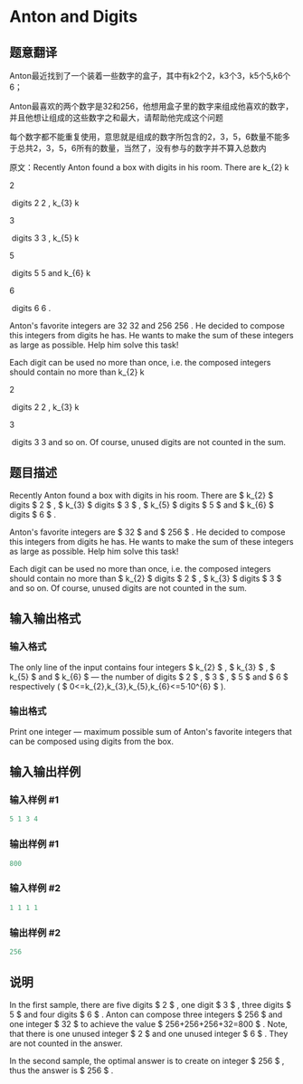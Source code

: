 # Anton and Digits

## 题意翻译

Anton最近找到了一个装着一些数字的盒子，其中有k2个2，k3个3，k5个5,k6个6；

Anton最喜欢的两个数字是32和256，他想用盒子里的数字来组成他喜欢的数字，并且他想让组成的这些数字之和最大，请帮助他完成这个问题

每个数字都不能重复使用，意思就是组成的数字所包含的2，3，5，6数量不能多于总共2，3，5，6所有的数量，当然了，没有参与的数字并不算入总数内

原文：Recently Anton found a box with digits in his room. There are k_{2} k

2

​ digits 2 2 , k_{3} k

3

​ digits 3 3 , k_{5} k

5

​ digits 5 5 and k_{6} k

6

​ digits 6 6 .

Anton's favorite integers are 32 32 and 256 256 . He decided to compose this integers from digits he has. He wants to make the sum of these integers as large as possible. Help him solve this task!

Each digit can be used no more than once, i.e. the composed integers should contain no more than k_{2} k

2

​ digits 2 2 , k_{3} k

3

​ digits 3 3 and so on. Of course, unused digits are not counted in the sum.

## 题目描述

Recently Anton found a box with digits in his room. There are $ k_{2} $ digits $ 2 $ , $ k_{3} $ digits $ 3 $ , $ k_{5} $ digits $ 5 $ and $ k_{6} $ digits $ 6 $ .

Anton's favorite integers are $ 32 $ and $ 256 $ . He decided to compose this integers from digits he has. He wants to make the sum of these integers as large as possible. Help him solve this task!

Each digit can be used no more than once, i.e. the composed integers should contain no more than $ k_{2} $ digits $ 2 $ , $ k_{3} $ digits $ 3 $ and so on. Of course, unused digits are not counted in the sum.

## 输入输出格式

### 输入格式

The only line of the input contains four integers $ k_{2} $ , $ k_{3} $ , $ k_{5} $ and $ k_{6} $ — the number of digits $ 2 $ , $ 3 $ , $ 5 $ and $ 6 $ respectively ( $ 0<=k_{2},k_{3},k_{5},k_{6}<=5·10^{6} $ ).

### 输出格式

Print one integer — maximum possible sum of Anton's favorite integers that can be composed using digits from the box.

## 输入输出样例

### 输入样例 #1

```cpp
5 1 3 4

```
### 输出样例 #1

```cpp
800

```
### 输入样例 #2

```cpp
1 1 1 1

```
### 输出样例 #2

```cpp
256

```
## 说明

In the first sample, there are five digits $ 2 $ , one digit $ 3 $ , three digits $ 5 $ and four digits $ 6 $ . Anton can compose three integers $ 256 $ and one integer $ 32 $ to achieve the value $ 256+256+256+32=800 $ . Note, that there is one unused integer $ 2 $ and one unused integer $ 6 $ . They are not counted in the answer.

In the second sample, the optimal answer is to create on integer $ 256 $ , thus the answer is $ 256 $ .

